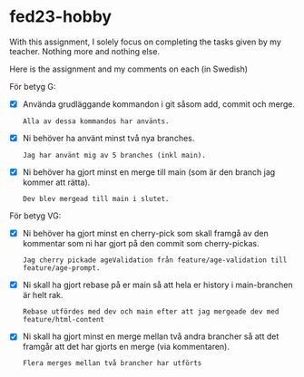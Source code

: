 # fed23-hobby
With this assignment, I solely focus on completing
the tasks given by my teacher. Nothing more and nothing else.

Here is the assignment and my comments on each (in Swedish)


För betyg G:
- [x] Använda grudläggande kommandon i git såsom add, commit och merge.

      Alla av dessa kommandos har använts.

- [x] Ni behöver ha använt minst två nya branches.

      Jag har använt mig av 5 branches (inkl main).

- [x] Ni behöver ha gjort minst en merge till main (som är den branch jag kommer att rätta).

      
      Dev blev mergead till main i slutet.



För betyg VG:
- [x] Ni behöver ha gjort minst en cherry-pick som skall framgå av den kommentar som ni har gjort på den commit som cherry-pickas.


      Jag cherry pickade ageValidation från feature/age-validation till feature/age-prompt.


- [x] Ni skall ha gjort rebase på er main så att hela er history i main-branchen är helt rak.


      Rebase utfördes med dev och main efter att jag mergeade dev med feature/html-content


- [x] Ni skall ha gjort minst en merge mellan två andra brancher så att det framgår att det har gjorts en merge (via kommentaren).

      Flera merges mellan två brancher har utförts

